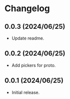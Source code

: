 # Changelog

## 0.0.3 (2024/06/25)

- Update readme.

## 0.0.2 (2024/06/25)

- Add pickers for proto.

## 0.0.1 (2024/06/25)

- Initial release.
